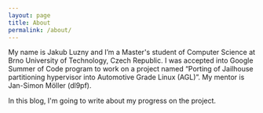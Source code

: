 ```yaml
---
layout: page
title: About
permalink: /about/
---
```


My name is Jakub Luzny and I’m a Master's student of Computer Science at Brno University of Technology, Czech Republic. I was accepted into Google Summer of Code program to work on a project named “Porting of Jailhouse partitioning hypervisor into Automotive Grade Linux (AGL)”. My mentor is Jan-Simon Möller (dl9pf).

In this blog, I'm going to write about my progress on the project.